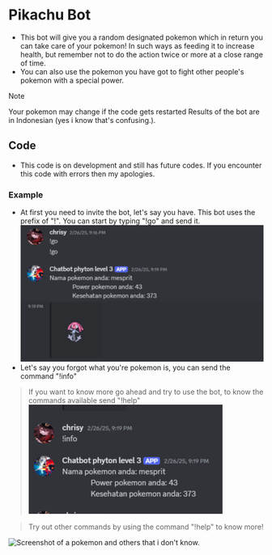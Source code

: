 # Pikachu Bot
- This bot will give you a random designated pokemon which in return you can take care of your pokemon!
  In such ways as feeding it to increase health, but remember not to do the action twice or more at a close range of time.
- You can also use the pokemon you have got to fight other people's pokemon with a special power.

> [!NOTE]
> Your pokemon may change if the code gets restarted
> Results of the bot are in Indonesian (yes i know that's confusing.).

## Code
- This code is on development and still has future codes. If you encounter this code with errors then my apologies.

### Example
- At first you need to invite the bot, let's say you have. This bot uses the prefix of "!". You can start by typing "!go" and send it.
![Screenshot of a pokemon and others that i don't know.](https://github.com/chrismytine/bot-poikacjiu/blob/45f9ef3826c68f8ced96b22772f98de98a7a8b12/Screenshot%20(220).png)
- Let's say you forgot what you're pokemon is, you can send the command "!info"
> If you want to know more go ahead and try to use the bot, to know the commands available send "!help"
![a](https://github.com/chrismytine/bot-poikacjiu/blob/bf2ffb940c0a16c7cc2d63823e4d58ec7a854afc/Screenshot%20(221).png)

> Try out other commands by using the command "!help" to know more!

![Screenshot of a pokemon and others that i don't know.](https://gamebrott.com/wp-content/uploads/2023/03/Duo-Protagonis-Anime-Pokemon-Penerus-Ash-Ketchum-Diperkenalkan-Lewat-Trailer-Baru-750x375.jpg)
